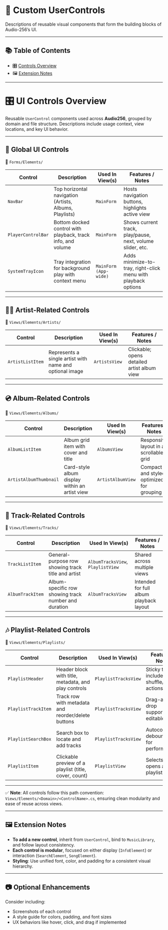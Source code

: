 # 🧩 Custom UserControls

Descriptions of reusable visual components that form the building blocks of Audio-256’s UI.

---

## 📚 Table of Contents

- 🎛️ [Controls Overview](#️-ui-controls-overview)
- 🖼 [Extension Notes](#-extension-notes)

---
# 🎛️ UI Controls Overview

Reusable `UserControl` components used across **Audio256**, grouped by domain and file structure. Descriptions include usage context, view locations, and key UI behavior.

---

## 🔧 Global UI Controls

📂 `Forms/Elements/`

| Control             | Description                                         | Used In View(s)    | Features / Notes                         |
|---------------------|-----------------------------------------------------|---------------------|-------------------------------------------|
| `NavBar`            | Top horizontal navigation (Artists, Albums, Playlists) | `MainForm`            | Hosts navigation buttons, highlights active view |
| `PlayerControlBar`  | Bottom docked control with playback, track info, and volume | `MainForm`       | 	Shows current track, play/pause, next, volume slider, etc. |
| `SystemTrayIcon`    | Tray integration for background play with context menu | `MainForm (App-wide)` | Adds minimize-to-tray, right-click menu with playback options |

---

## 🧑‍🎤 Artist-Related Controls

📂 `Views/Elements/Artists/`

| Control             | Description                                         | Used In View(s)    | Features / Notes                         |
|---------------------|-----------------------------------------------------|---------------------|-------------------------------------------|
| `ArtistListItem`    | Represents a single artist with name and optional image | `ArtistsView`   | Clickable; opens detailed artist album view |

---

## 💿 Album-Related Controls

📂 `Views/Elements/Albums/`

| Control                   | Description                                      | Used In View(s)      | Features / Notes                          |
|---------------------------|--------------------------------------------------|------------------------|-------------------------------------------|
| `AlbumListItem`           | Album grid item with cover and title             | `AlbumsView`           | Responsive layout in a scrollable grid     |
| `ArtistAlbumThumbnail`    | Card-style album display within an artist view   | `ArtistAlbumView`      | Compact and styled; optimized for grouping |

---

## 🎵 Track-Related Controls

📂 `Views/Elements/Tracks/`

| Control             | Description                                              | Used In View(s)             | Features / Notes                          |
|---------------------|----------------------------------------------------------|------------------------------|-------------------------------------------|
| `TrackListItem`     | General-purpose row showing track title and artist      | `AlbumTracksView`, `PlaylistView` | Shared across multiple views       |
| `AlbumTrackItem`    | Album-specific row showing track number and duration    | `AlbumTracksView`            | Intended for full album playback layout   |

---

## 🎶 Playlist-Related Controls

📂 `Views/Elements/Playlists/`

| Control               | Description                                           | Used In View(s)   | Features / Notes                              |
|-----------------------|-------------------------------------------------------|--------------------|-----------------------------------------------|
| `PlaylistHeader`      | Header block with title, metadata, and play controls | `PlaylistTracksView`     | Sticky top; includes shuffle/play actions     |
| `PlaylistTrackItem`   | Track row with metadata and reorder/delete buttons   | `PlaylistTracksView`     | Drag-and-drop supported; editable             |
| `PlaylistSearchBox`   | Search box to locate and add tracks                  | `PlaylistTracksView`     | Autocomplete; debounced for performance       |
| `PlaylistItem`        | Clickable preview of a playlist (title, cover, count)| `PlaylistView`           | Selects and opens a playlist                  |

---

✅ **Note**: All controls follow this path convention:
`Views/Elements/<Domain>/<ControlName>.cs`, ensuring clean modularity and ease of reuse across views.

---

## 🖼 Extension Notes

- **To add a new control**, inherit from `UserControl`, bind to `MusicLibrary`, and follow layout consistency.
- **Each control is modular**, focused on either display (`InfoElement`) or interaction (`SearchElement`, `SongElement`).
- **Styling**: Use unified font, color, and padding for a consistent visual hierarchy.

---

## 📷 Optional Enhancements

Consider including:
- Screenshots of each control
- A style guide for colors, padding, and font sizes
- UX behaviors like hover, click, and drag if implemented